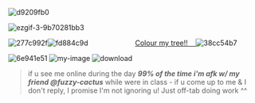 ![d9209fb0](https://github.com/user-attachments/assets/9f1751c5-da5a-4d09-be0d-d948e0fc3a2e)

![ezgif-3-9b70281bb3](https://github.com/user-attachments/assets/d6680913-c926-46da-a27a-bf3df0f7fd5d)

![277c992f](https://github.com/user-attachments/assets/7c72b111-89f1-49be-90f6-f624873d1f96)![fd884c9d](https://github.com/user-attachments/assets/bde27c0f-f0ff-4b82-b8fc-0d58bdd3b4c7)
‎ ‎ ‎ ‎ ‎ ‎ ‎ ‎ ‎ ‎ ‎ ‎ ‎ ‎ ‎ ‎ ‎ ‎ ‎ ‎ ‎ ‎ ‎ [Colour my tree!!‎ ‎ ‎ ‎ ](https://colormytree.me/2024/01JEXVWAHPMB9T7MZDVW03T07P)
![38cc54b7](https://github.com/user-attachments/assets/a240f128-1d66-4475-9a23-83c7168fd8f7)




![6e941e51](https://github.com/user-attachments/assets/7ccf85ae-f98f-4333-8699-d5efb99cd61a)
![my-image](https://github.com/user-attachments/assets/e35e6e49-98d1-4e3e-b6d4-847d0e61468f)
![download](https://github.com/user-attachments/assets/57164e7d-b4b8-4d21-8fa6-2680ca79bbd6)

> if u see me online during the day *__99% of the time i'm afk w/ my friend @fuzzy-cactus__* while were in class -
if u come up to me & I don't reply, I promise I'm not ignoring u! Just off-tab doing work ^^








